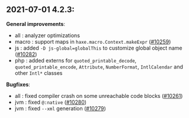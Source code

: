 
## 2021-07-01 4.2.3:

__General improvements__:

* all : analyzer optimizations
* macro : support maps in `haxe.macro.Context.makeExpr` ([#10259](https://github.com/HaxeFoundation/haxe/issues/10259))
* js : added `-D js-global=globalThis` to customize global object name ([#10282](https://github.com/HaxeFoundation/haxe/issues/10282))
* php : added externs for `quoted_printable_decode`, `quoted_printable_encode`, `Attribute`, `NumberFormat`, `IntlCalendar` and other `Intl*` classes

__Bugfixes__:

* all : fixed compiler crash on some unreachable code blocks ([#10261](https://github.com/HaxeFoundation/haxe/issues/10261))
* jvm : fixed `@:native` ([#10280](https://github.com/HaxeFoundation/haxe/issues/10280))
* jvm : fixed `--xml` generation ([#10279](https://github.com/HaxeFoundation/haxe/issues/10279))